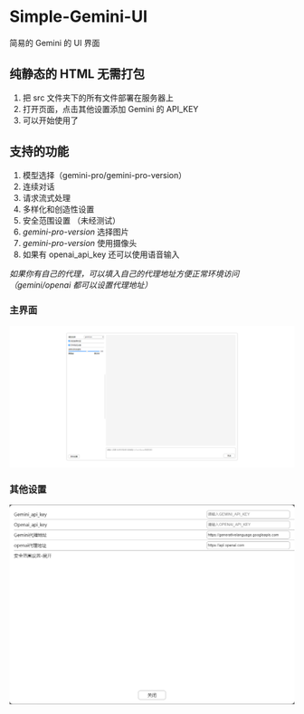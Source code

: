# Simple-Gemini-UI

简易的 Gemini 的 UI 界面

## 纯静态的 HTML 无需打包

1. 把 src 文件夹下的所有文件部署在服务器上
2. 打开页面，点击其他设置添加 Gemini 的 API_KEY
3. 可以开始使用了

## 支持的功能

1. 模型选择（gemini-pro/gemini-pro-version）
2. 连续对话
3. 请求流式处理
4. 多样化和创造性设置
5. 安全范围设置 （未经测试）
6. _gemini-pro-version_ 选择图片
7. _gemini-pro-version_ 使用摄像头
8. 如果有 openai_api_key 还可以使用语音输入

_如果你有自己的代理，可以填入自己的代理地址方便正常环境访问（gemini/openai 都可以设置代理地址）_

### 主界面

![](./main.png)

### 其他设置

![](./other.png)
